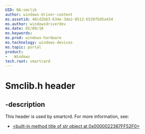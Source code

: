 ```yaml
---
UID: NA:smclib
author: windows-driver-content
ms.assetid: 48cd2b63-634e-3de2-8512-b526fb95a434
ms.author: windowsdriverdev
ms.date: 05/09/18
ms.keywords: 
ms.prod: windows-hardware
ms.technology: windows-devices
ms.topic: portal
product:
-	Windows
tech.root: smartcard
---
```


# Smclib.h header


## -description


This header is used by smartcrd. For more information, see:

- [<built-in method title of str object at 0x0000022367FF52F0>](../_smartcrd/index.md)
